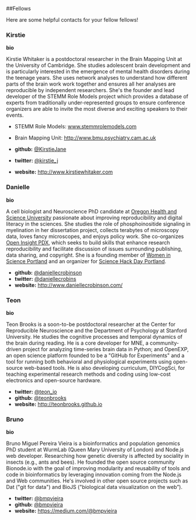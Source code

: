 ##Fellows

Here are some helpful contacts for your fellow fellows!

### Kirstie

**bio**

Kirstie Whitaker is a postdoctoral researcher in the Brain Mapping Unit at the University of Cambridge. She studies adolescent brain development and is particularly interested in the emergence of mental health disorders during the teenage years. She uses network analyses to understand how different parts of the brain work work together and ensures all her analyses are reproducible by independent researchers. She's the founder and lead developer of the STEMM Role Models project which provides a database of experts from traditionally under-represented groups to ensure conference organizers are able to invite the most diverse and exciting speakers to their events.

* STEMM Role Models: www.stemmrolemodels.com
* Brain Mapping Unit: http://www.bmu.psychiatry.cam.ac.uk

* **github:** [@KirstieJane](https://github.com/KirstieJane)
* **twitter:** [@kirstie_j](https://twitter.com/kirstie_j)
* **website:** http://www.kirstiewhitaker.com

### Danielle

**bio**

A cell biologist and Neuroscience PhD candidate at [Oregon Health and Science University](http://www.ohsu.edu/xd/education/schools/school-of-medicine/academic-programs/neuroscience-graduate-program/) passionate about improving reproducibility and digital literacy in the sciences. She studies the role of phosphoinositide signaling in myelination in her dissertation project, collects terabytes of microscopy data, loves fancy microscopes, and enjoys policy work. She co-organizes [Open Insight PDX](http://openinsightpdx.com/), which seeks to build skills that enhance research reproducibility and facilitate discussion of issues surrounding publishing, data sharing, and copyright. She is a founding member of [Women in Science Portland](http://wisportland.weebly.com/) and an organizer for [Science Hack Day Portland](http://portland.sciencehackday.org/).

* **github:** [@daniellecrobinson](https://github.com/daniellecrobinson)
* **twitter:** [@daniellecrobins](https://twitter.com/daniellecrobins)
* **website:** http://www.daniellecrobinson.com/


### Teon

**bio**

Teon Brooks is a soon-to-be postdoctoral researcher at the Center for Reproducible Neuroscience and the Department of Psychology at Stanford University. He studies the cognitive processes and temporal dynamics of the brain during reading. He is a core developer for MNE, a community-driven project for analyzing time-series brain data in Python; and OpenEXP, an open science platform founded to be a "GitHub for Experiments" and a tool for running both behavioral and physiological experiments using open-source web-based tools.
He is also developing curriculum, DIYCogSci, for teaching experimental research methods and coding using low-cost electronics and open-source hardware.

* **twitter:** [@teon_io](https://github.com/teon_io)
* **github:** [@teonbrooks](https://twitter.com/teonbrooks)
* **website:** http://teonbrooks.github.io

### Bruno

**bio**

Bruno Miguel Pereira Vieira is a bioinformatics and population genomics PhD student at WurmLab (Queen Mary University of London) and Node.js web developer. Researching how genetic diversity is affected by sociality in insects (e.g., ants and bees). He founded the open source community Bionode.io with the goal of improving modularity and reusability of tools and code in bioinformatics by leveraging innovation coming from the Node.js and Web communities. 
He's involved in other open source projects such as Dat ("git for data") and BioJS ("biological data visualization on the web”).

* **twitter:** [@bmpvieira](https://github.com/bmpvieira)
* **github:** [@bmpvieira](https://twitter.com/bmpvieira)
* **website:** https://medium.com/@bmpvieira